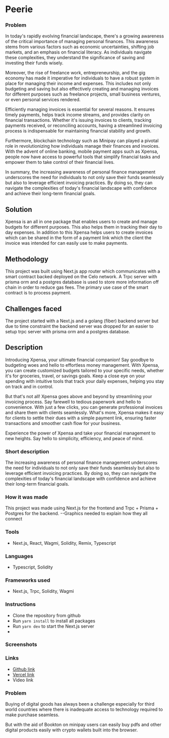 # Peerie

### Problem

In today's rapidly evolving financial landscape, there's a growing awareness of the critical importance of managing personal finances. This awareness stems from various factors such as economic uncertainties, shifting job markets, and an emphasis on financial literacy. As individuals navigate these complexities, they understand the significance of saving and investing their funds wisely.

Moreover, the rise of freelance work, entrepreneurship, and the gig economy has made it imperative for individuals to have a robust system in place for managing their income and expenses. This includes not only budgeting and saving but also effectively creating and managing invoices for different purposes such as freelance projects, small business ventures, or even personal services rendered.

Efficiently managing invoices is essential for several reasons. It ensures timely payments, helps track income streams, and provides clarity on financial transactions. Whether it's issuing invoices to clients, tracking payments received, or reconciling accounts, having a streamlined invoicing process is indispensable for maintaining financial stability and growth.

Furthermore, blockchain technology such as Minipay can played a pivotal role in revolutionizing how individuals manage their finances and invoices. With the advent of online banking, mobile payment apps such as Xpensa, people now have access to powerful tools that simplify financial tasks and empower them to take control of their financial lives.

In summary, the increasing awareness of personal finance management underscores the need for individuals to not only save their funds seamlessly but also to leverage efficient invoicing practices. By doing so, they can navigate the complexities of today's financial landscape with confidence and achieve their long-term financial goals.

## Solution

Xpensa is an all in one package that enables users to create and manage budgets for different purposes. This also helps them in 
tracking their day to day expenses. In addition to this Xpensa helps users to create invoices which can be shared in the form of a payment link which the client the invoice was intended for can easily use to make payments.

## Methodology

This project was built using Next.js app router which communicates with a smart contract backed deployed on the Celo network. 
A Trpc server with prisma orm and a postgres database is used to store more information off chain in order to reduce gas fees. The primary use case of the smart contract is to process payment.


## Challenges faced

The project started with a Next.js and a golang (fiber) backend server but due to time constraint the backend server was dropped for 
an easier to setup trpc server with prisma orm and a postgres database.
## Description


Introducing Xpensa, your ultimate financial companion! Say goodbye to budgeting woes and hello to effortless money management. With Xpensa, you can create customized budgets tailored to your specific needs, whether it's for groceries, travel, or savings goals. Keep a close eye on your spending with intuitive tools that track your daily expenses, helping you stay on track and in control.

But that's not all! Xpensa goes above and beyond by streamlining your invoicing process. Say farewell to tedious paperwork and hello to convenience. With just a few clicks, you can generate professional invoices and share them with clients seamlessly. What's more, Xpensa makes it easy for clients to settle their dues with a simple payment link, ensuring faster transactions and smoother cash flow for your business.

Experience the power of Xpensa and take your financial management to new heights. Say hello to simplicity, efficiency, and peace of mind.

### Short description

The increasing awareness of personal finance management underscores the need for individuals to not only save their funds seamlessly but also to leverage efficient invoicing practices. By doing so, they can navigate the complexities of today's financial landscape with confidence and achieve their long-term financial goals.

### How it was made

This project was made using Next.js for the frontend and Trpc + Prisma + Postgres for the backend.
--Graphics needed to explain how they all connect

### Tools

- Next.js, React, Wagmi, Solidity, Remix, Typescript

### Languages

- Typescript, Solidity

### Frameworks used

- Next.js, Trpc, Solidity, Wagmi

### Instructions

- Clone the repository from github
- Run `yarn install` to install all packages
- Run `yarn dev` to start the Next.js server
- 
### Screenshots

### Links

- [Github link](https://github.com/Philix27/peerie)
- [Vercel link](https://peerie.vercel.app/)
- Video link


### Problem

Buying of digital goods has always been a challenge especially for third world countries where
there is inadequate access to technology required to make purchase seamless.

But with the aid of Bookton on minipay users can easily buy pdfs and other digital products easily with 
crypto wallets built into the browser.
